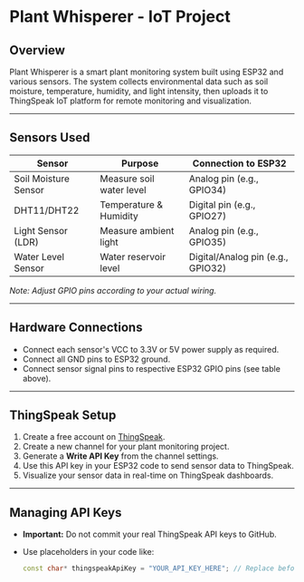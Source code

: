# Plant Whisperer - IoT Project

## Overview
Plant Whisperer is a smart plant monitoring system built using ESP32 and various sensors. The system collects environmental data such as soil moisture, temperature, humidity, and light intensity, then uploads it to ThingSpeak IoT platform for remote monitoring and visualization.

---

## Sensors Used

| Sensor               | Purpose                   | Connection to ESP32         |
|----------------------|---------------------------|-----------------------------|
| Soil Moisture Sensor  | Measure soil water level  | Analog pin (e.g., GPIO34)   |
| DHT11/DHT22          | Temperature & Humidity    | Digital pin (e.g., GPIO27)  |
| Light Sensor (LDR)    | Measure ambient light     | Analog pin (e.g., GPIO35)   |
| Water Level Sensor    | Water reservoir level     | Digital/Analog pin (e.g., GPIO32) |

*Note: Adjust GPIO pins according to your actual wiring.*

---

## Hardware Connections

- Connect each sensor's VCC to 3.3V or 5V power supply as required.
- Connect all GND pins to ESP32 ground.
- Connect sensor signal pins to respective ESP32 GPIO pins (see table above).

---

## ThingSpeak Setup

1. Create a free account on [ThingSpeak](https://thingspeak.com).
2. Create a new channel for your plant monitoring project.
3. Generate a **Write API Key** from the channel settings.
4. Use this API key in your ESP32 code to send sensor data to ThingSpeak.
5. Visualize your sensor data in real-time on ThingSpeak dashboards.

---

## Managing API Keys

- **Important:** Do not commit your real ThingSpeak API keys to GitHub.
- Use placeholders in your code like:

  ```cpp
  const char* thingspeakApiKey = "YOUR_API_KEY_HERE"; // Replace before uploading
